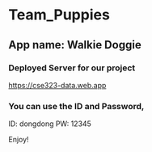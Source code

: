# Team_Puppies
## App name: Walkie Doggie
### Deployed Server for our project 

https://cse323-data.web.app

### You can use the ID and Password,

ID: dongdong
PW: 12345

Enjoy!
